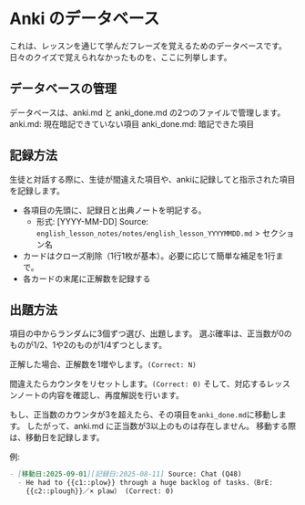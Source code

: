 # Anki のデータベース

これは、レッスンを通じて学んだフレーズを覚えるためのデータベースです。
日々のクイズで覚えられなかったものを、ここに列挙します。

## データベースの管理

データベースは、anki.md と anki_done.md の2つのファイルで管理します。
anki.md: 現在暗記できていない項目
anki_done.md: 暗記できた項目

## 記録方法

生徒と対話する際に、生徒が間違えた項目や、ankiに記録してと指示された項目を記録します。

- 各項目の先頭に、記録日と出典ノートを明記する。
  - 形式: [YYYY-MM-DD] Source:
    `english_lesson_notes/notes/english_lesson_YYYYMMDD.md` > セクション名
- カードはクローズ削除（1行1枚が基本）。必要に応じて簡単な補足を1行まで。
- 各カードの末尾に正解数を記録する

## 出題方法

項目の中からランダムに3個ずつ選び、出題します。
選ぶ確率は、正当数が0のものが1/2、1や2のものが1/4ずつとします。

正解した場合、正解数を1増やします。`(Correct: N)`

間違えたらカウンタをリセットします。`(Correct: 0)`
そして、対応するレッスンノートの内容を確認し、再度解説を行います。

もし、正当数のカウンタが3を超えたら、その項目を`anki_done.md`に移動します。
したがって、anki.md に正当数が3以上のものは存在しません。 移動する際は、移動日を記録します。

例:

```markdown
- [移動日:2025-09-01][記録日:2025-08-11] Source: Chat (Q48)
  - He had to {{c1::plow}} through a huge backlog of tasks.（BrE:
    {{c2::plough}}／× plaw） (Correct: 0)
```
